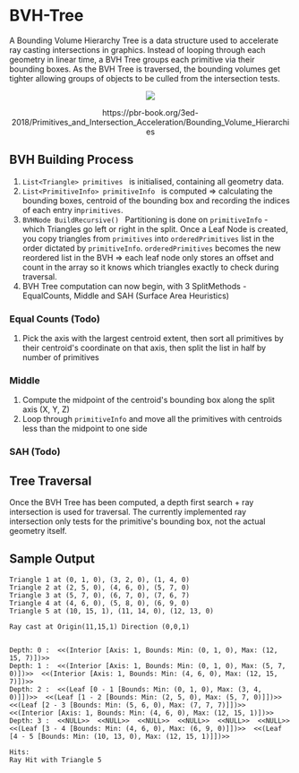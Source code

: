 # BVH-Tree

A Bounding Volume Hierarchy Tree is a data structure used to accelerate ray casting intersections in graphics. Instead of looping through each geometry in linear time, a BVH Tree groups each primitive via their bounding boxes. As the BVH Tree is traversed, the bounding volumes get tighter allowing groups of objects to be culled from the intersection tests.


<div align="center">
  <img src="https://github.com/user-attachments/assets/7c15511b-ba37-4412-9c80-5400afcffc62" />
  <p>https://pbr-book.org/3ed-2018/Primitives_and_Intersection_Acceleration/Bounding_Volume_Hierarchies </p>
</div>




## BVH Building Process

1. ```List<Triangle> primitives ``` is initialised, containing all geometry data.
2. ```List<PrimitiveInfo> primitiveInfo ``` is computed => calculating the bounding boxes, centroid of the bounding box and recording the indices of each entry in```primitives```.
3. ```BVHNode BuildRecursive() ``` Partitioning is done on ```primitiveInfo``` - which Triangles go left or right in the split. Once a Leaf Node is created, you copy triangles from ```primitives``` into ```orderedPrimitives``` list in the order dictated by ```primitiveInfo```. ```orderedPrimitives``` becomes the new reordered list in the BVH => each leaf node only stores an offset and count in the array so it knows which triangles exactly to check during traversal. 
4. BVH Tree computation can now begin, with 3 SplitMethods - EqualCounts, Middle and SAH (Surface Area Heuristics)

### Equal Counts (Todo)
1. Pick the axis with the largest centroid extent, then sort all primitives by their centroid's coordinate on that axis, then split the list in half by number of primitives


### Middle

1. Compute the midpoint of the centroid's bounding box along the split axis (X, Y, Z)
2. Loop through ```primitiveInfo``` and move all the primitives with centroids less than the midpoint to one side

### SAH (Todo)

## Tree Traversal
Once the BVH Tree has been computed, a depth first search + ray intersection is used for traversal.
The currently implemented ray intersection only tests for the primitive's bounding box, not the actual geometry itself.


## Sample Output
```
Triangle 1 at (0, 1, 0), (3, 2, 0), (1, 4, 0)
Triangle 2 at (2, 5, 0), (4, 6, 0), (5, 7, 0)
Triangle 3 at (5, 7, 0), (6, 7, 0), (7, 6, 7)
Triangle 4 at (4, 6, 0), (5, 8, 0), (6, 9, 0)
Triangle 5 at (10, 15, 1), (11, 14, 0), (12, 13, 0)

Ray cast at Origin(11,15,1) Direction (0,0,1)


Depth: 0 :  <<(Interior [Axis: 1, Bounds: Min: (0, 1, 0), Max: (12, 15, 7)])>> 
Depth: 1 :  <<(Interior [Axis: 1, Bounds: Min: (0, 1, 0), Max: (5, 7, 0)])>>  <<(Interior [Axis: 1, Bounds: Min: (4, 6, 0), Max: (12, 15, 7)])>> 
Depth: 2 :  <<(Leaf [0 - 1 [Bounds: Min: (0, 1, 0), Max: (3, 4, 0)]])>>  <<(Leaf [1 - 2 [Bounds: Min: (2, 5, 0), Max: (5, 7, 0)]])>>  <<(Leaf [2 - 3 [Bounds: Min: (5, 6, 0), Max: (7, 7, 7)]])>>  <<(Interior [Axis: 1, Bounds: Min: (4, 6, 0), Max: (12, 15, 1)])>> 
Depth: 3 :  <<NULL>>  <<NULL>>  <<NULL>>  <<NULL>>  <<NULL>>  <<NULL>>  <<(Leaf [3 - 4 [Bounds: Min: (4, 6, 0), Max: (6, 9, 0)]])>>  <<(Leaf [4 - 5 [Bounds: Min: (10, 13, 0), Max: (12, 15, 1)]])>> 

Hits:
Ray Hit with Triangle 5

```

